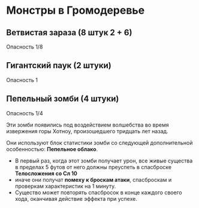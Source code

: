 # Монстры в Громодеревье

## Ветвистая зараза (8 штук 2 + 6)
Опасность 1/8

## Гигантский паук (2 штуки)
Опасность 1

## Пепельный зомби (4 штуки)
Опасность 1/4

Эти зомби появились под воздействием волшебства во время извержения горы Хотноу, произошедшего тридцать лет назад.

Они используют блок статистики зомби со следующей дополнительной особенностью: **Пепельное облако**.
- В первый раз, когда этот зомби получает урон, все живые существа в пределах 5 футов от него должны преуспеть в спасброске **Телосложения со Сл 10**
- иначе они получат **помеху к броскам атаки**, спасброскам и проверкам характеристик на 1 минуту.
- Существо может повторять спасбросок в конце каждого своего хода, оканчивая действие эффекта при успехе.
